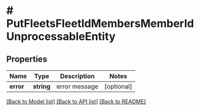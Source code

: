 # # PutFleetsFleetIdMembersMemberIdUnprocessableEntity

## Properties

Name | Type | Description | Notes
------------ | ------------- | ------------- | -------------
**error** | **string** | error message | [optional] 

[[Back to Model list]](../../README.md#documentation-for-models) [[Back to API list]](../../README.md#documentation-for-api-endpoints) [[Back to README]](../../README.md)


